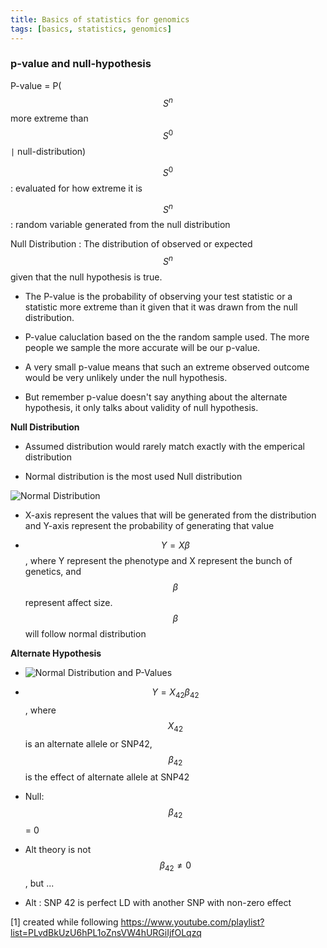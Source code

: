 ```yaml
---
title: Basics of statistics for genomics 
tags: [basics, statistics, genomics]
---
```


### p-value and null-hypothesis 


  P-value = P($$ S^n $$ more extreme than $$ S^0 $$ ```|``` null-distribution)

  $$ S^0 $$ : evaluated for how extreme it is 

  $$ S^n $$ : random variable generated from the null distribution 

  Null Distribution : The distribution of observed or expected $$ S^n $$ given that the null hypothesis is true. 


- The P-value is the probability of observing your test statistic or a statistic more extreme than it given that it was drawn from the null distribution.

- P-value caluclation based on the the random sample used. The more people we sample the more accurate will be our p-value. 

- A very small p-value means that such an extreme observed outcome would be very unlikely under the null hypothesis.

- But remember p-value doesn't say anything about the alternate hypothesis, it only talks about validity of null hypothesis. 

**Null Distribution**

- Assumed distribution would rarely match exactly with the emperical distribution

- Normal distribution is the most used Null distribution

![Normal Distribution](https://webhash.github.io/img/Normal_Distribution.png "Normal Distribution")

- X-axis represent the values that will be generated from the distribution and Y-axis represent the probability of generating that value 

- $$ Y = X \beta $$ , where Y represent the phenotype and X represent the bunch of genetics, and $$ \beta $$ represent affect size. $$ \beta $$ will follow normal distribution 

**Alternate Hypothesis**

- ![Normal Distribution and P-Values](https://webhash.github.io/img/ndist_pvalue.png "Normal Distribution and P-values")

- $$ Y = X_{42} \beta_{42} $$ , where $$ X_{42} $$ is an alternate allele or SNP42, $$ \beta_{42} $$ is the effect of alternate allele at SNP42 

- Null: $$ \beta_{42} $$ = 0 

- Alt theory is not $$ \beta_{42}  \ne 0 $$, but ...

- Alt : SNP 42 is perfect LD with another SNP with non-zero effect 


[1] created while following https://www.youtube.com/playlist?list=PLvdBkUzU6hPL1oZnsVW4hURGiIjfOLqzq

